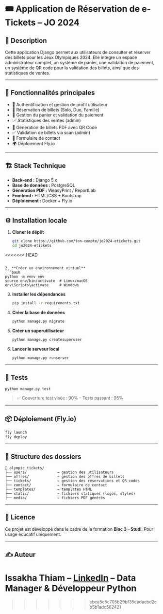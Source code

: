 # 🎟️ Application de Réservation de e-Tickets – JO 2024

## 🚀 Description

Cette application Django permet aux utilisateurs de consulter et réserver des billets pour les Jeux Olympiques 2024. Elle intègre un espace administrateur complet, un système de panier, une validation de paiement, un système de QR code pour la validation des billets, ainsi que des statistiques de ventes.

---

## 🧩 Fonctionnalités principales

- 🔐 Authentification et gestion de profil utilisateur
- 🎫 Réservation de billets (Solo, Duo, Famille)
- 🛒 Gestion du panier et validation du paiement
- 📈 Statistiques des ventes (admin)
- 🧾 Génération de billets PDF avec QR Code
- ✅ Validation de billets via scan (admin)
- 📩 Formulaire de contact
- 🌍 Déploiement Fly.io

---

## 🏗️ Stack Technique

- **Back-end :** Django 5.x
- **Base de données :** PostgreSQL
- **Génération PDF :** WeasyPrint / ReportLab
- **Frontend :** HTML/CSS + Bootstrap
- **Déploiement :** Docker + Fly.io

---

## ⚙️ Installation locale

1. **Cloner le dépôt**
   ```bash
   git clone https://github.com/ton-compte/jo2024-etickets.git
   cd jo2024-etickets
<<<<<<< HEAD
   ```

2. **Créer un environnement virtuel**
   ```bash
   python -m venv env
   source env/bin/activate  # Linux/macOS
   env\Scripts\activate     # Windows
   ```

3. **Installer les dépendances**
   ```bash
   pip install -r requirements.txt
   ```

4. **Créer la base de données**
   ```bash
   python manage.py migrate
   ```

5. **Créer un superutilisateur**
   ```bash
   python manage.py createsuperuser
   ```

6. **Lancer le serveur local**
   ```bash
   python manage.py runserver
   ```

---

## 🧪 Tests

```bash
python manage.py test
```

> ✅ Couverture test visée : 90% – Tests passant : 95%

---

## 📦 Déploiement (Fly.io)

```bash
fly launch
fly deploy
```

---

## 📁 Structure des dossiers

```
📁 olympic_tickets/
├── users/              → gestion des utilisateurs
├── offres/             → gestion des offres de billets
├── tickets/            → gestion des réservations et QR codes
├── contact/            → formulaire de contact
├── templates/          → templates HTML
├── static/             → fichiers statiques (logos, styles)
├── media/              → fichiers PDF générés
```

---

## 📄 Licence

Ce projet est développé dans le cadre de la formation **Bloc 3 – Studi**. Pour usage éducatif uniquement.

---

## ✍️ Auteur

Issakha Thiam – [LinkedIn](https://www.linkedin.com) – Data Manager & Développeur Python
=======
>>>>>>> ebea5e5c705b29bf35eadaebd2cb5b1adc562421
